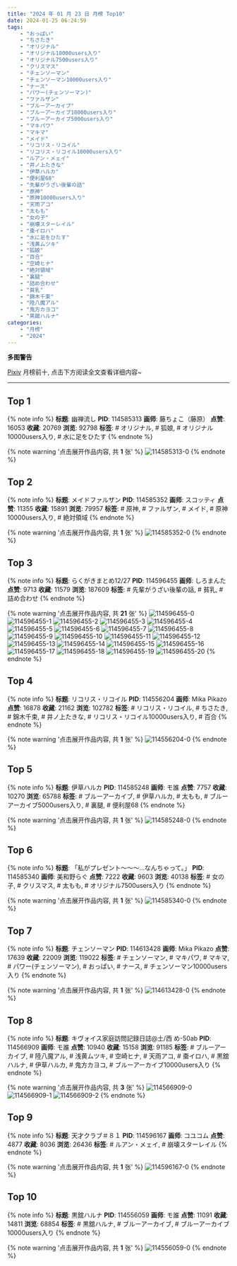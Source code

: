 ```yaml
---
title: "2024 年 01 月 23 日 月榜 Top10"
date: 2024-01-25 06:24:59
tags:
    - "おっぱい"
    - "ちさたき"
    - "オリジナル"
    - "オリジナル10000users入り"
    - "オリジナル7500users入り"
    - "クリスマス"
    - "チェンソーマン"
    - "チェンソーマン10000users入り"
    - "ナース"
    - "パワー(チェンソーマン)"
    - "ファルザン"
    - "ブルーアーカイブ"
    - "ブルーアーカイブ10000users入り"
    - "ブルーアーカイブ5000users入り"
    - "マキパワ"
    - "マキマ"
    - "メイド"
    - "リコリス・リコイル"
    - "リコリス・リコイル10000users入り"
    - "ルアン・メェイ"
    - "井ノ上たきな"
    - "伊草ハルカ"
    - "便利屋68"
    - "先輩がうざい後輩の話"
    - "原神"
    - "原神10000users入り"
    - "天雨アコ"
    - "太もも"
    - "女の子"
    - "崩壊スターレイル"
    - "棗イロハ"
    - "水に足をひたす"
    - "浅黄ムツキ"
    - "狐娘"
    - "百合"
    - "空崎ヒナ"
    - "絶対領域"
    - "裏腿"
    - "詰め合わせ"
    - "貧乳"
    - "錦木千束"
    - "陸八魔アル"
    - "鬼方カヨコ"
    - "黒舘ハルナ"
categories:
    - "月榜"
    - "2024"
---
```


<i class="fa fa-triangle-exclamation"></i>**多图警告**<i class="fa fa-triangle-exclamation"></i>

[Pixiv](https://www.pixiv.net/) 月榜前十, 点击下方阅读全文查看详细内容~

<!-- more -->

---

## Top 1

{% note info %}
**标题**: 幽禅流し
**PID**: 114585313 **画师**: 藤ちょこ（藤原）
**点赞**: 16053 **收藏**: 20769 **浏览**: 92798
**标签**: # オリジナル, # 狐娘, # オリジナル10000users入り, # 水に足をひたす
{% endnote %}

{% note warning '点击展开作品内容, 共 **1** 张' %}
![114585313-0](https://i.pixiv.re/img-original/img/2023/12/27/00/00/31/114585313_p0.png)
{% endnote %}

## Top 2

{% note info %}
**标题**: メイドファルザン
**PID**: 114585352 **画师**: スコッティ
**点赞**: 11355 **收藏**: 15891 **浏览**: 79957
**标签**: # 原神, # ファルザン, # メイド, # 原神10000users入り, # 絶対領域
{% endnote %}

{% note warning '点击展开作品内容, 共 **1** 张' %}
![114585352-0](https://i.pixiv.re/img-original/img/2023/12/27/00/00/43/114585352_p0.jpg)
{% endnote %}

## Top 3

{% note info %}
**标题**: らくがきまとめ12/27
**PID**: 114596455 **画师**: しろまんた
**点赞**: 9713 **收藏**: 11579 **浏览**: 187609
**标签**: # 先輩がうざい後輩の話, # 貧乳, # 詰め合わせ
{% endnote %}

{% note warning '点击展开作品内容, 共 **21** 张' %}
![114596455-0](https://i.pixiv.re/img-original/img/2023/12/27/12/14/28/114596455_p0.jpg)
![114596455-1](https://i.pixiv.re/img-original/img/2023/12/27/12/14/28/114596455_p1.jpg)
![114596455-2](https://i.pixiv.re/img-original/img/2023/12/27/12/14/28/114596455_p2.jpg)
![114596455-3](https://i.pixiv.re/img-original/img/2023/12/27/12/14/28/114596455_p3.jpg)
![114596455-4](https://i.pixiv.re/img-original/img/2023/12/27/12/14/28/114596455_p4.jpg)
![114596455-5](https://i.pixiv.re/img-original/img/2023/12/27/12/14/28/114596455_p5.jpg)
![114596455-6](https://i.pixiv.re/img-original/img/2023/12/27/12/14/28/114596455_p6.jpg)
![114596455-7](https://i.pixiv.re/img-original/img/2023/12/27/12/14/28/114596455_p7.jpg)
![114596455-8](https://i.pixiv.re/img-original/img/2023/12/27/12/14/28/114596455_p8.jpg)
![114596455-9](https://i.pixiv.re/img-original/img/2023/12/27/12/14/28/114596455_p9.jpg)
![114596455-10](https://i.pixiv.re/img-original/img/2023/12/27/12/14/28/114596455_p10.jpg)
![114596455-11](https://i.pixiv.re/img-original/img/2023/12/27/12/14/28/114596455_p11.jpg)
![114596455-12](https://i.pixiv.re/img-original/img/2023/12/27/12/14/28/114596455_p12.jpg)
![114596455-13](https://i.pixiv.re/img-original/img/2023/12/27/12/14/28/114596455_p13.jpg)
![114596455-14](https://i.pixiv.re/img-original/img/2023/12/27/12/14/28/114596455_p14.jpg)
![114596455-15](https://i.pixiv.re/img-original/img/2023/12/27/12/14/28/114596455_p15.jpg)
![114596455-16](https://i.pixiv.re/img-original/img/2023/12/27/12/14/28/114596455_p16.jpg)
![114596455-17](https://i.pixiv.re/img-original/img/2023/12/27/12/14/28/114596455_p17.jpg)
![114596455-18](https://i.pixiv.re/img-original/img/2023/12/27/12/14/28/114596455_p18.jpg)
![114596455-19](https://i.pixiv.re/img-original/img/2023/12/27/12/14/28/114596455_p19.jpg)
![114596455-20](https://i.pixiv.re/img-original/img/2023/12/27/12/14/28/114596455_p20.jpg)
{% endnote %}

## Top 4

{% note info %}
**标题**: リコリス・リコイル
**PID**: 114556204 **画师**: Mika Pikazo
**点赞**: 16878 **收藏**: 21162 **浏览**: 102782
**标签**: # リコリス・リコイル, # ちさたき, # 錦木千束, # 井ノ上たきな, # リコリス・リコイル10000users入り, # 百合
{% endnote %}

{% note warning '点击展开作品内容, 共 **1** 张' %}
![114556204-0](https://i.pixiv.re/img-original/img/2023/12/26/00/00/50/114556204_p0.png)
{% endnote %}

## Top 5

{% note info %}
**标题**: 伊草ハルカ
**PID**: 114585248 **画师**: モ誰
**点赞**: 7757 **收藏**: 10270 **浏览**: 65788
**标签**: # ブルーアーカイブ, # 伊草ハルカ, # 太もも, # ブルーアーカイブ5000users入り, # 裏腿, # 便利屋68
{% endnote %}

{% note warning '点击展开作品内容, 共 **1** 张' %}
![114585248-0](https://i.pixiv.re/img-original/img/2023/12/27/00/00/11/114585248_p0.jpg)
{% endnote %}

## Top 6

{% note info %}
**标题**: 「私がプレゼント～～～...なんちゃって。」
**PID**: 114585340 **画师**: 美和野らぐ
**点赞**: 7222 **收藏**: 9603 **浏览**: 40138
**标签**: # 女の子, # クリスマス, # 太もも, # オリジナル7500users入り
{% endnote %}

{% note warning '点击展开作品内容, 共 **1** 张' %}
![114585340-0](https://i.pixiv.re/img-original/img/2023/12/27/00/00/39/114585340_p0.png)
{% endnote %}

## Top 7

{% note info %}
**标题**: チェンソーマン
**PID**: 114613428 **画师**: Mika Pikazo
**点赞**: 17639 **收藏**: 22009 **浏览**: 119022
**标签**: # チェンソーマン, # マキパワ, # マキマ, # パワー(チェンソーマン), # おっぱい, # ナース, # チェンソーマン10000users入り
{% endnote %}

{% note warning '点击展开作品内容, 共 **1** 张' %}
![114613428-0](https://i.pixiv.re/img-original/img/2023/12/28/00/00/16/114613428_p0.png)
{% endnote %}

## Top 8

{% note info %}
**标题**: キヴォイス家庭訪問記録日誌@土/西 め-50ab
**PID**: 114566909 **画师**: モ誰
**点赞**: 10940 **收藏**: 15158 **浏览**: 91185
**标签**: # ブルーアーカイブ, # 陸八魔アル, # 浅黄ムツキ, # 空崎ヒナ, # 天雨アコ, # 棗イロハ, # 黒舘ハルナ, # 伊草ハルカ, # 鬼方カヨコ, # ブルーアーカイブ10000users入り
{% endnote %}

{% note warning '点击展开作品内容, 共 **3** 张' %}
![114566909-0](https://i.pixiv.re/img-original/img/2023/12/27/17/16/16/114566909_p0.jpg)
![114566909-1](https://i.pixiv.re/img-original/img/2023/12/27/17/16/16/114566909_p1.jpg)
![114566909-2](https://i.pixiv.re/img-original/img/2023/12/27/17/16/16/114566909_p2.jpg)
{% endnote %}

## Top 9

{% note info %}
**标题**: 天才クラブ＃８１
**PID**: 114596167 **画师**: コユコム
**点赞**: 4877 **收藏**: 8036 **浏览**: 26436
**标签**: # ルアン・メェイ, # 崩壊スターレイル
{% endnote %}

{% note warning '点击展开作品内容, 共 **1** 张' %}
![114596167-0](https://i.pixiv.re/img-original/img/2023/12/27/12/00/22/114596167_p0.jpg)
{% endnote %}

## Top 10

{% note info %}
**标题**: 黒舘ハルナ
**PID**: 114556059 **画师**: モ誰
**点赞**: 11091 **收藏**: 14811 **浏览**: 68854
**标签**: # 黒舘ハルナ, # ブルーアーカイブ, # ブルーアーカイブ10000users入り
{% endnote %}

{% note warning '点击展开作品内容, 共 **1** 张' %}
![114556059-0](https://i.pixiv.re/img-original/img/2023/12/26/00/00/00/114556059_p0.jpg)
{% endnote %}
